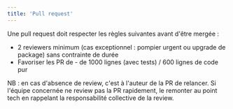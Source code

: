```yaml
---
title: 'Pull request'
---
```


Une pull request doit respecter les règles suivantes avant d'être mergée :

- 2 reviewers minimum (cas exceptionnel : pompier urgent ou upgrade de package) sans contrainte de durée
- Favoriser les PR de - de 1000 lignes (avec tests) / 600 lignes de code pur

NB : en cas d'absence de review, c'est à l'auteur de la PR de relancer. Si l'équipe concernée ne review pas la PR rapidement, le remonter au point tech en rappelant la responsabilité collective de la review.
